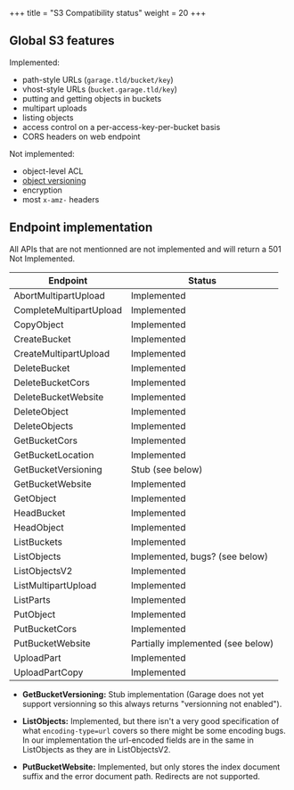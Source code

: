 +++
title = "S3 Compatibility status"
weight = 20
+++

## Global S3 features

Implemented:

- path-style URLs (`garage.tld/bucket/key`)
- vhost-style URLs (`bucket.garage.tld/key`)
- putting and getting objects in buckets
- multipart uploads
- listing objects
- access control on a per-access-key-per-bucket basis
- CORS headers on web endpoint

Not implemented:

- object-level ACL
- [object versioning](https://git.deuxfleurs.fr/Deuxfleurs/garage/issues/166)
- encryption
- most `x-amz-` headers


## Endpoint implementation

All APIs that are not mentionned are not implemented and will return a 501 Not Implemented.

| Endpoint                     | Status                           |
|------------------------------|----------------------------------|
| AbortMultipartUpload         | Implemented                      |
| CompleteMultipartUpload      | Implemented                      |
| CopyObject                   | Implemented                      |
| CreateBucket                 | Implemented                      |
| CreateMultipartUpload        | Implemented                      |
| DeleteBucket                 | Implemented                      |
| DeleteBucketCors             | Implemented                      |
| DeleteBucketWebsite          | Implemented                      |
| DeleteObject                 | Implemented                      |
| DeleteObjects                | Implemented                      |
| GetBucketCors                | Implemented                      |
| GetBucketLocation            | Implemented                      |
| GetBucketVersioning          | Stub (see below)                 |
| GetBucketWebsite             | Implemented                      |
| GetObject                    | Implemented                      |
| HeadBucket                   | Implemented                      |
| HeadObject                   | Implemented                      |
| ListBuckets                  | Implemented                      |
| ListObjects                  | Implemented, bugs? (see below)   |
| ListObjectsV2                | Implemented                      |
| ListMultipartUpload          | Implemented                      |
| ListParts                    | Implemented                      |
| PutObject                    | Implemented                      |
| PutBucketCors                | Implemented                      |
| PutBucketWebsite             | Partially implemented (see below)|
| UploadPart                   | Implemented                      |
| UploadPartCopy               | Implemented                      |


- **GetBucketVersioning:** Stub implementation (Garage does not yet support versionning so this always returns
"versionning not enabled").

- **ListObjects:** Implemented, but there isn't a very good specification of what `encoding-type=url` covers so there might be some encoding bugs. In our implementation the url-encoded fields are in the same in ListObjects as they are in ListObjectsV2.

- **PutBucketWebsite:** Implemented, but only stores the index document suffix and the error document path. Redirects are not supported.

